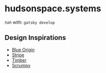 # hudsonspace.systems

run with: `gatsby develop`

## Design Inspirations

* [Blue Origin](https://www.blueorigin.com/)
* [Stripe](https://stripe.com/)
* [Timber](https://timber.io/)
* [Scrumpy](https://scrumpy.io/)